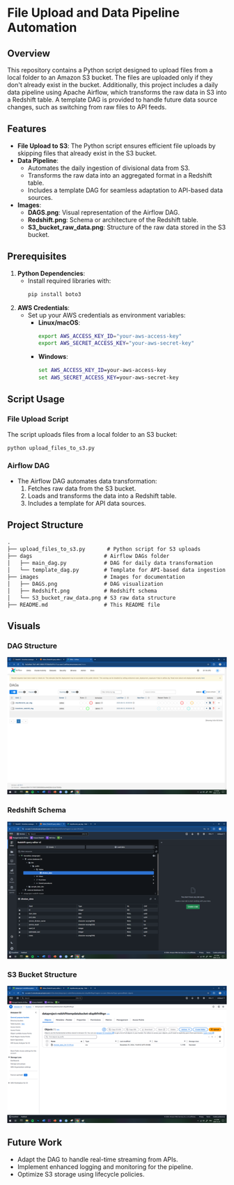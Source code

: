 # File Upload and Data Pipeline Automation

## Overview
This repository contains a Python script designed to upload files from a local folder to an Amazon S3 bucket. The files are uploaded only if they don't already exist in the bucket. Additionally, this project includes a daily data pipeline using Apache Airflow, which transforms the raw data in S3 into a Redshift table. A template DAG is provided to handle future data source changes, such as switching from raw files to API feeds.

## Features
- **File Upload to S3**: The Python script ensures efficient file uploads by skipping files that already exist in the S3 bucket.
- **Data Pipeline**:
  - Automates the daily ingestion of divisional data from S3.
  - Transforms the raw data into an aggregated format in a Redshift table.
  - Includes a template DAG for seamless adaptation to API-based data sources.
- **Images**:
  - **DAGS.png**: Visual representation of the Airflow DAG.
  - **Redshift.png**: Schema or architecture of the Redshift table.
  - **S3_bucket_raw_data.png**: Structure of the raw data stored in the S3 bucket.

## Prerequisites
1. **Python Dependencies**:
   - Install required libraries with:
     ```bash
     pip install boto3
     ```
2. **AWS Credentials**:
   - Set up your AWS credentials as environment variables:
     - **Linux/macOS**:
       ```bash
       export AWS_ACCESS_KEY_ID="your-aws-access-key"
       export AWS_SECRET_ACCESS_KEY="your-aws-secret-key"
       ```
     - **Windows**:
       ```cmd
       set AWS_ACCESS_KEY_ID=your-aws-access-key
       set AWS_SECRET_ACCESS_KEY=your-aws-secret-key
       ```

## Script Usage
### File Upload Script
The script uploads files from a local folder to an S3 bucket:
```python
python upload_files_to_s3.py
```

### Airflow DAG
- The Airflow DAG automates data transformation:
  1. Fetches raw data from the S3 bucket.
  2. Loads and transforms the data into a Redshift table.
  3. Includes a template for API data sources.

## Project Structure
```plaintext
.
├── upload_files_to_s3.py       # Python script for S3 uploads
├── dags                       # Airflow DAGs folder
│   ├── main_dag.py            # DAG for daily data transformation
│   └── template_dag.py        # Template for API-based data ingestion
├── images                     # Images for documentation
│   ├── DAGS.png               # DAG visualization
│   ├── Redshift.png           # Redshift schema
│   └── S3_bucket_raw_data.png # S3 raw data structure
├── README.md                  # This README file
```

## Visuals
### DAG Structure
![DAG Visualization](images/DAGs.png)

### Redshift Schema
![Redshift Schema](images/Redshift.png)

### S3 Bucket Structure
![S3 Bucket Structure](images/S3_bucket_raw_data.png)

## Future Work
- Adapt the DAG to handle real-time streaming from APIs.
- Implement enhanced logging and monitoring for the pipeline.
- Optimize S3 storage using lifecycle policies.

